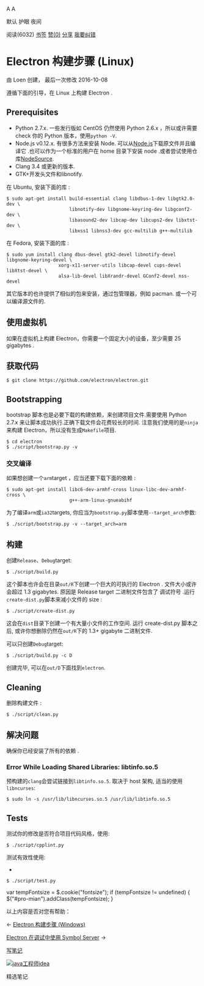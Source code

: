 [](javascript:; "折叠/展开")[](javascript:; "视觉主题设置")

A A

默认 护眼 夜间

阅读(6032) [书签](javascript:;) [赞(0)](javascript:;) [分享](javascript:; "分享") [我要纠错](/edit/electronmanual/electronmanual-build-instructions-linux)

Electron 构建步骤 (Linux)
=====================

由 Loen 创建， 最后一次修改 2016-10-08

遵循下面的引导，在 Linux 上构建 Electron .

Prerequisites
-------------

*   Python 2.7.x. 一些发行版如 CentOS 仍然使用 Python 2.6.x ，所以或许需要 check 你的 Python 版本，使用`python -V`.
*   Node.js v0.12.x. 有很多方法来安装 Node. 可以从[Node.js](http://nodejs.org/)下载原文件并且编译它 .也可以作为一个标准的用户在 home 目录下安装 node .或者尝试使用仓库[NodeSource](https://nodesource.com/blog/nodejs-v012-iojs-and-the-nodesource-linux-repositories).
*   Clang 3.4 或更新的版本.
*   GTK+开发头文件和libnotify.

在 Ubuntu, 安装下面的库 :

    $ sudo apt-get install build-essential clang libdbus-1-dev libgtk2.0-dev \
                           libnotify-dev libgnome-keyring-dev libgconf2-dev \
                           libasound2-dev libcap-dev libcups2-dev libxtst-dev \
                           libxss1 libnss3-dev gcc-multilib g++-multilib
    

在 Fedora, 安装下面的库 :

    $ sudo yum install clang dbus-devel gtk2-devel libnotify-devel libgnome-keyring-devel \
                       xorg-x11-server-utils libcap-devel cups-devel libXtst-devel \
                       alsa-lib-devel libXrandr-devel GConf2-devel nss-devel
    

其它版本的也许提供了相似的包来安装，通过包管理器，例如 pacman. 或一个可以编译源文件的.

使用虚拟机
-----

如果在虚拟机上构建 Electron，你需要一个固定大小的设备，至少需要 25 gigabytes .

获取代码
----

    $ git clone https://github.com/electron/electron.git
    

Bootstrapping
-------------

bootstrap 脚本也是必要下载的构建依赖，来创建项目文件.需要使用 Python 2.7.x 来让脚本成功执行.正确下载文件会花费较长的时间. 注意我们使用的是`ninja`来构建 Electron，所以没有生成`Makefile`项目.

    $ cd electron
    $ ./script/bootstrap.py -v
    

### 交叉编译

如果想创建一个`arm`target ，应当还要下载下面的依赖 :

    $ sudo apt-get install libc6-dev-armhf-cross linux-libc-dev-armhf-cross \
                           g++-arm-linux-gnueabihf
    

为了编译`arm`或`ia32`targets, 你应当为`bootstrap.py`脚本使用`--target_arch`参数:

    $ ./script/bootstrap.py -v --target_arch=arm
    

构建
--

创建`Release`、`Debug`target:

    $ ./script/build.py
    

这个脚本也许会在目录`out/R`下创建一个巨大的可执行的 Electron . 文件大小或许会超过 1.3 gigabytes. 原因是 Release target 二进制文件包含了 调试符号 .运行`create-dist.py`脚本来减小文件的 size :

    $ ./script/create-dist.py
    

这会在`dist`目录下创建一个有大量小文件的工作空间. 运行 create-dist.py 脚本之后, 或许你想删除仍然在`out/R`下的 1.3+ gigabyte 二进制文件.

可以只创建`Debug`target:

    $ ./script/build.py -c D
    

创建完毕, 可以在`out/D`下面找到`electron`.

Cleaning
--------

删除构建文件 :

    $ ./script/clean.py
    

解决问题
----

确保你已经安装了所有的依赖 .

### Error While Loading Shared Libraries: libtinfo.so.5

预构建的`clang`会尝试链接到`libtinfo.so.5`. 取决于 host 架构, 适当的使用`libncurses`:

    $ sudo ln -s /usr/lib/libncurses.so.5 /usr/lib/libtinfo.so.5
    

Tests
-----

测试你的修改是否符合项目代码风格，使用:

    $ ./script/cpplint.py
    

测试有效性使用:

+

    $ ./script/test.py

var tempFontsize = $.cookie("fontsize"); if (tempFontsize != undefined) { $("#pro-mian").addClass(tempFontsize); }

以上内容是否对您有帮助：

← [Electron 构建步骤 (Windows)](/electronmanual/electronmanual-build-instructions-windows.html "上一篇：Electron 构建步骤 (Windows)")

[Electron 在调试中使用 Symbol Server](/electronmanual/electronmanual-setting-up-symbol-server.html "下一篇：Electron 在调试中使用 Symbol Server") →

[写笔记](javascript:;)

[![java工程师idea](/attachments/image/20190115/1547553980272487.png)](https://www.w3cschool.cn/minicourse/play/javabasics_idea_my)

精选笔记